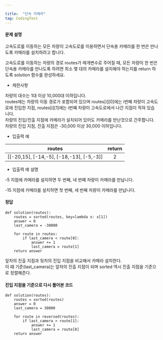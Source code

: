 ```yaml
---

title:  "단속 카메라"
tag: CodingTest
---
```


#### 문제 설명

고속도로를 이동하는 모든 차량이 고속도로를 이용하면서 단속용 카메라를 한 번은 만나도록 카메라를 설치하려고 합니다.

고속도로를 이동하는 차량의 경로 routes가 매개변수로 주어질 때, 모든 차량이 한 번은 단속용 카메라를 만나도록 하려면 최소 몇 대의 카메라를 설치해야 하는지를 return 하도록 solution 함수를 완성하세요.

-   제한사항

차량의 대수는 1대 이상 10,000대 이하입니다.  
routes에는 차량의 이동 경로가 포함되어 있으며 routes\[i\]\[0\]에는 i번째 차량이 고속도로에 진입한 지점, routes\[i\]\[1\]에는 i번째 차량이 고속도로에서 나간 지점이 적혀 있습니다.  
차량의 진입/진출 지점에 카메라가 설치되어 있어도 카메라를 만난것으로 간주합니다.  
차량의 진입 지점, 진출 지점은 -30,000 이상 30,000 이하입니다.

-   입출력 예

| routes | return |
| :-: | :-: |
| \[\[-20,15\], \[-14,-5\], \[-18,-13\], \[-5,-3\]\] | 2 |

-   입출력 예 설명

\-5 지점에 카메라를 설치하면 두 번째, 네 번째 차량이 카메라를 만납니다.

\-15 지점에 카메라를 설치하면 첫 번째, 세 번째 차량이 카메라를 만납니다.

#### 정답

```
def solution(routes):
    routes = sorted(routes, key=lambda x: x[1])
    answer = 0
    last_camera = -30000

    for route in routes:
        if last_camera < route[0]:
            answer += 1
            last_camera = route[1]
    return answer
```

앞차의 진출 지점과 뒷차의 진입 지점을 비교해서 카메라 설치한다.  
이 떄 기준(last\_camera)는 앞차의 진출 지점이 되며 sorted 역시 진출 지점을 기준으로 정렬해준다.

#### 진입 지점을 기준으로 다시 풀어본 코드

```
def solution(routes):
    routes = sorted(routes)
    answer = 0
    last_camera = 30000

    for route in reversed(routes):
        if last_camera > route[1]:
            answer += 1
            last_camera = route[0]
    return answer
```